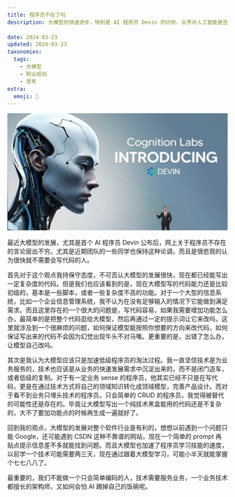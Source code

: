 ```yaml
---
title: 程序员不在了吗
description: 大模型的快速进步，特别是 AI 程序员 Devin 的问世，业界对人工智能是否将取代程序员的热议不断。程序员何去何从，程序员要不存在了吗

date: 2024-03-23
updated: 2024-03-23
taxonomies:
  tags:
    - 大模型
    - 职业规划
    - 思考
extra:
  emoji: 🤖
---
```


![cognition lab devin software engineer](cognition-lab-devin-software-engineer.webp)

最近大模型的发展，尤其是首个 AI 程序员 Devin 公布后，网上关于程序员不存在的言论层出不穷。尤其是近期团队的一些同学也保持这种论调，而且是很悲观的认为很快就不需要会写代码的人。

首先对于这个观点我持保守态度，不可否认大模型的发展很快，现在都已经能写出一定复杂度的代码。但是我们也应该看到的是，现在大模型写的代码能力还是比较初级的，基本是一些脚本，或者一些复杂度不高的功能。对于一个大型的信息系统，比如一个企业信息管理系统，我不认为在没有足够输入的情况下它能做到满足需求。而且这里存在的一个很大的问题是，写代码容易，如果我需要增加功能怎么办，最简单的是把整个代码逛给大模型，然后再通过一定的提示词让它来改吗，这里就涉及到一个很麻烦的问题，如何保证模型能按照你想要的方向来改代码，如何保证写出来的代码不会因为幻觉出现牛头不对马嘴。更重要的是，出错了怎么办，让模型自己改吗。

其次是我认为大模型应该只是加速低级程序员的淘汰过程。我一直坚信技术是为业务服务的，技术也应该是从业务的快速发展需求中沉淀出来的，而不是闭门造车，或者低级的复制。对于有一定业务 sense 的程序员，他其实已经不只是在写代码，更是在通过技术方式将自己的领域知识转化成领域模型，完善产品设计。而对于看不到业务只埋头技术的程序员，只会简单的 CRUD 的程序员，我觉得被替代的可能性还是存在的。毕竟让大模型写出一个纯技术黑盒能用的代码还是不复杂的，大不了要加功能点的时候再生成一遍就好了。

回到我的观点，大模型的发展对整个软件行业是有利的，想想以前遇到一个问题只能 Google，还可能遇到 CSDN 这种不靠谱的网站，现在一个简单的 prompt 再贴点提示信息差不多就能找到问题。而且大模型也加速了程序员学习技能的速度，以前学一个技术可能需要两三天，现在通过跟着大模型学习，可能小半天就能掌握个七七八八了。

最重要的，我们不能做一个只会简单编码的人，技术需要服务业务，一个业务技术都擅长的架构师，又如何会怕 AI 踢掉自己的饭碗呢。
